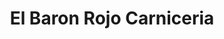 ---
title: "El Baron Rojo Carniceria"
url: /grand-junction/el-baron-rojo-carniceria/
shop: butcher
---